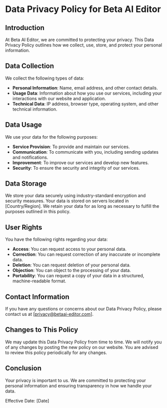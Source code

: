 # Data Privacy Policy for Beta AI Editor

## Introduction
At Beta AI Editor, we are committed to protecting your privacy. This Data Privacy Policy outlines how we collect, use, store, and protect your personal information.

## Data Collection
We collect the following types of data:
- **Personal Information**: Name, email address, and other contact details.
- **Usage Data**: Information about how you use our services, including your interactions with our website and application.
- **Technical Data**: IP address, browser type, operating system, and other technical information.

## Data Usage
We use your data for the following purposes:
- **Service Provision**: To provide and maintain our services.
- **Communication**: To communicate with you, including sending updates and notifications.
- **Improvement**: To improve our services and develop new features.
- **Security**: To ensure the security and integrity of our services.

## Data Storage
We store your data securely using industry-standard encryption and security measures. Your data is stored on servers located in [Country/Region]. We retain your data for as long as necessary to fulfill the purposes outlined in this policy.

## User Rights
You have the following rights regarding your data:
- **Access**: You can request access to your personal data.
- **Correction**: You can request correction of any inaccurate or incomplete data.
- **Deletion**: You can request deletion of your personal data.
- **Objection**: You can object to the processing of your data.
- **Portability**: You can request a copy of your data in a structured, machine-readable format.

## Contact Information
If you have any questions or concerns about our Data Privacy Policy, please contact us at [privacy@betaai-editor.com].

## Changes to This Policy
We may update this Data Privacy Policy from time to time. We will notify you of any changes by posting the new policy on our website. You are advised to review this policy periodically for any changes.

## Conclusion
Your privacy is important to us. We are committed to protecting your personal information and ensuring transparency in how we handle your data.

Effective Date: [Date]
